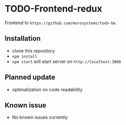 # TODO-Frontend-redux

Frontend to `https://github.com/morosystems/todo-be`

## Installation

- clone this repository
- `npm install`
- `npm start` will start server on `http://localhost:3000`

## Planned update

- optimalization on code readability

## Known issue

- No known issues currently
